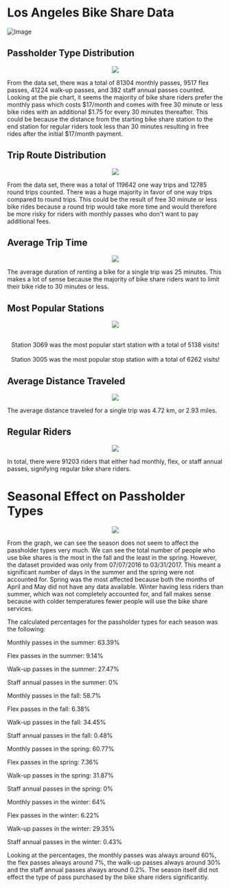 # Los Angeles Bike Share Data

![Image](https://raw.githubusercontent.com/ashvin26/BikeShares/master/Images/MetroBikeShare.png)

## Passholder Type Distribution

<p align="center">
  <img src="https://raw.githubusercontent.com/ashvin26/BikeShares/master/Images/PassholderTypes.jpeg">
</p>

From the data set, there was a total of 81304 monthly passes, 9517 flex passes, 41224 walk-up passes, and 382 staff annual passes counted. Looking at the pie chart, it seems the majority of bike share riders prefer the monthly pass which costs $17/month and comes with free 30 minute or less bike rides with an additional $1.75 for every 30 minutes thereafter. This could be because the distance from the starting bike share station to the end station for regular riders took less than 30 minutes resulting in free rides after the initial $17/month payment.

## Trip Route Distribution

<p align="center">
  <img src="https://raw.githubusercontent.com/ashvin26/BikeShares/master/Images/TripRouteCategories.jpeg">
</p>

From the data set, there was a total of 119642 one way trips and 12785 round trips counted. There was a huge majority in favor of one way trips compared to round trips. This could be the result of free 30 minute or less bike rides because a round trip would take more time and would therefore be more risky for riders with monthly passes who don't want to pay additional fees.

## Average Trip Time

<p align="center">
  <img src="https://raw.githubusercontent.com/ashvin26/BikeShares/master/Images/Time.jpg">
</p>

The average duration of renting a bike for a single trip was 25 minutes. This makes a lot of sense because the majority of bike share riders want to limit their bike ride to 30 minutes or less.

## Most Popular Stations

<p align="center">
  <img src="https://raw.githubusercontent.com/ashvin26/BikeShares/master/Images/Popular.gif">
  <p align="center">
    <br>
      Station 3069 was the most popular start station with a total of 5138 visits!
    </br>
    <br>
      Station 3005 was the most popular stop station with a total of 6262 visits!
    </br>
  </p>
</p>

## Average Distance Traveled

<p align="center">
  <img src="https://raw.githubusercontent.com/ashvin26/BikeShares/master/Images/Bike.png">
  
  The average distance traveled for a single trip was 4.72 km, or 2.93 miles.
</p>

## Regular Riders

<p align="center">
  <img src="https://raw.githubusercontent.com/ashvin26/BikeShares/master/Images/Pass.gif">
  
  In total, there were 91203 riders that either had monthly, flex, or staff annual passes, signifying regular bike share riders.
</p>

# Seasonal Effect on Passholder Types

<p align="center">
  <img src="https://raw.githubusercontent.com/ashvin26/BikeShares/master/Images/SeasonComparison.jpeg">
</p>

From the graph, we can see the season does not seem to affect the passholder types very much. We can see the total number of people who use bike shares is the most in the fall and the least in the spring. However, the dataset provided was only from 07/07/2016 to 03/31/2017. This meant a significant number of days in the summer and the spring were not accounted for. Spring was the most affected because both the months of April and May did not have any data available. Winter having less riders than summer, which was not completely accounted for, and fall makes sense because with colder temperatures fewer people will use the bike share services.

The calculated percentages for the passholder types for each season was the following:

Monthly passes in the summer: 63.39%

Flex passes in the summer: 9.14%

Walk-up passes in the summer: 27.47%

Staff annual passes in the summer: 0%


Monthly passes in the fall: 58.7%

Flex passes in the fall: 6.38%

Walk-up passes in the fall: 34.45%

Staff annual passes in the fall: 0.48%


Monthly passes in the spring: 60.77%

Flex passes in the spring: 7.36%

Walk-up passes in the spring: 31.87%

Staff annual passes in the spring: 0%


Monthly passes in the winter: 64%

Flex passes in the winter: 6.22%

Walk-up passes in the winter: 29.35%

Staff annual passes in the winter: 0.43%

Looking at the percentages, the monthly passes was always around 60%, the flex passes always around 7%, the walk-up passes always around 30% and the staff annual passes always around 0.2%. The season itself did not effect the type of pass purchased by the bike share riders significantly.
